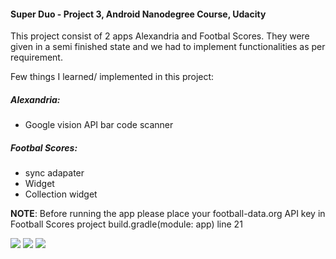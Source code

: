 #### Super Duo - Project 3, Android Nanodegree Course, Udacity


This project consist of 2 apps Alexandria and Footbal Scores. They were given in a semi finished state and we had to implement functionalities as per requirement.

Few things I learned/ implemented in this project:

##### Alexandria:
* Google vision API bar code scanner

##### Footbal Scores: 
* sync adapater
* Widget
* Collection widget

**NOTE**: Before running the app please place your football-data.org API key in Football Scores project build.gradle(module: app) line 21

<img src="https://cloud.githubusercontent.com/assets/13112999/13420222/969bdc16-dfaa-11e5-8ac5-89735e8f7816.png" />
<img src="https://cloud.githubusercontent.com/assets/13112999/13420224/96ff3c48-dfaa-11e5-9043-12328a9c9dec.png" />
<img src="https://cloud.githubusercontent.com/assets/13112999/13420223/96fecefc-dfaa-11e5-9688-4b993d1e7700.png" />

